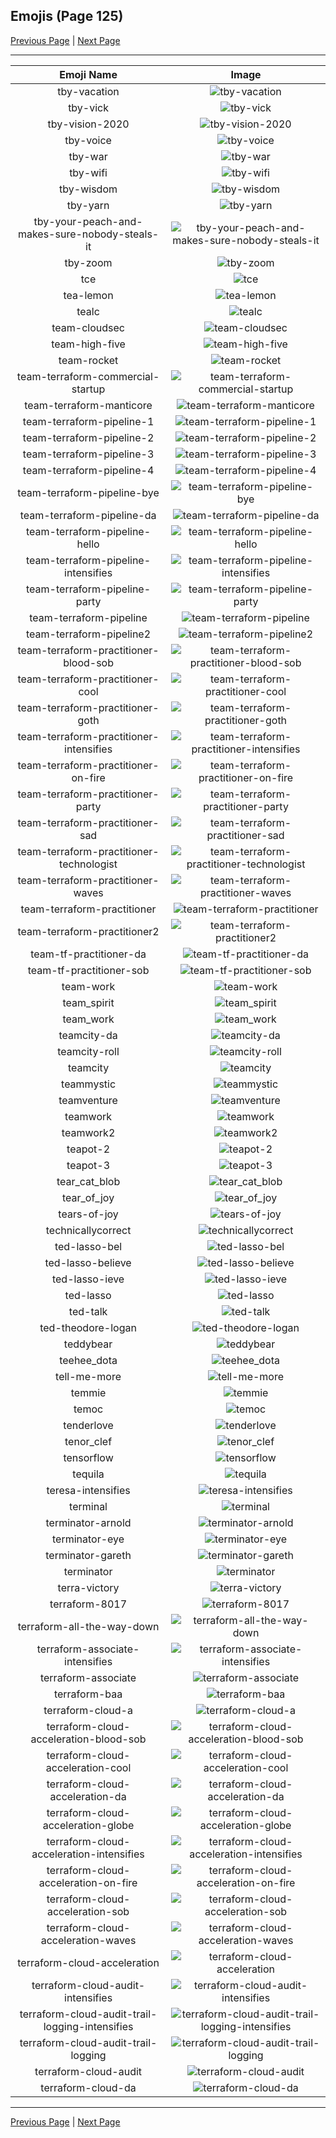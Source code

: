 
## Emojis (Page 125)

[Previous Page](/docs/hc/page-t-0124.md)
  | [Next Page](/docs/hc/page-t-0126.md)

<hr />

|Emoji Name|Image|
| :-: | :-: |
|tby-vacation| ![tby-vacation](/emojis/hc/tby-vacation.png)|
|tby-vick| ![tby-vick](/emojis/hc/tby-vick.png)|
|tby-vision-2020| ![tby-vision-2020](/emojis/hc/tby-vision-2020.png)|
|tby-voice| ![tby-voice](/emojis/hc/tby-voice.png)|
|tby-war| ![tby-war](/emojis/hc/tby-war.png)|
|tby-wifi| ![tby-wifi](/emojis/hc/tby-wifi.png)|
|tby-wisdom| ![tby-wisdom](/emojis/hc/tby-wisdom.png)|
|tby-yarn| ![tby-yarn](/emojis/hc/tby-yarn.png)|
|tby-your-peach-and-makes-sure-nobody-steals-it| ![tby-your-peach-and-makes-sure-nobody-steals-it](/emojis/hc/tby-your-peach-and-makes-sure-nobody-steals-it.png)|
|tby-zoom| ![tby-zoom](/emojis/hc/tby-zoom.gif)|
|tce| ![tce](/emojis/hc/tce.png)|
|tea-lemon| ![tea-lemon](/emojis/hc/tea-lemon.jpg)|
|tealc| ![tealc](/emojis/hc/tealc.png)|
|team-cloudsec| ![team-cloudsec](/emojis/hc/team-cloudsec.png)|
|team-high-five| ![team-high-five](/emojis/hc/team-high-five.gif)|
|team-rocket| ![team-rocket](/emojis/hc/team-rocket.gif)|
|team-terraform-commercial-startup| ![team-terraform-commercial-startup](/emojis/hc/team-terraform-commercial-startup.png)|
|team-terraform-manticore| ![team-terraform-manticore](/emojis/hc/team-terraform-manticore.png)|
|team-terraform-pipeline-1| ![team-terraform-pipeline-1](/emojis/hc/team-terraform-pipeline-1.png)|
|team-terraform-pipeline-2| ![team-terraform-pipeline-2](/emojis/hc/team-terraform-pipeline-2.png)|
|team-terraform-pipeline-3| ![team-terraform-pipeline-3](/emojis/hc/team-terraform-pipeline-3.png)|
|team-terraform-pipeline-4| ![team-terraform-pipeline-4](/emojis/hc/team-terraform-pipeline-4.png)|
|team-terraform-pipeline-bye| ![team-terraform-pipeline-bye](/emojis/hc/team-terraform-pipeline-bye.gif)|
|team-terraform-pipeline-da| ![team-terraform-pipeline-da](/emojis/hc/team-terraform-pipeline-da.png)|
|team-terraform-pipeline-hello| ![team-terraform-pipeline-hello](/emojis/hc/team-terraform-pipeline-hello.gif)|
|team-terraform-pipeline-intensifies| ![team-terraform-pipeline-intensifies](/emojis/hc/team-terraform-pipeline-intensifies.gif)|
|team-terraform-pipeline-party| ![team-terraform-pipeline-party](/emojis/hc/team-terraform-pipeline-party.gif)|
|team-terraform-pipeline| ![team-terraform-pipeline](/emojis/hc/team-terraform-pipeline.png)|
|team-terraform-pipeline2| ![team-terraform-pipeline2](/emojis/hc/team-terraform-pipeline2.gif)|
|team-terraform-practitioner-blood-sob| ![team-terraform-practitioner-blood-sob](/emojis/hc/team-terraform-practitioner-blood-sob.png)|
|team-terraform-practitioner-cool| ![team-terraform-practitioner-cool](/emojis/hc/team-terraform-practitioner-cool.gif)|
|team-terraform-practitioner-goth| ![team-terraform-practitioner-goth](/emojis/hc/team-terraform-practitioner-goth.gif)|
|team-terraform-practitioner-intensifies| ![team-terraform-practitioner-intensifies](/emojis/hc/team-terraform-practitioner-intensifies.gif)|
|team-terraform-practitioner-on-fire| ![team-terraform-practitioner-on-fire](/emojis/hc/team-terraform-practitioner-on-fire.gif)|
|team-terraform-practitioner-party| ![team-terraform-practitioner-party](/emojis/hc/team-terraform-practitioner-party.gif)|
|team-terraform-practitioner-sad| ![team-terraform-practitioner-sad](/emojis/hc/team-terraform-practitioner-sad.png)|
|team-terraform-practitioner-technologist| ![team-terraform-practitioner-technologist](/emojis/hc/team-terraform-practitioner-technologist.png)|
|team-terraform-practitioner-waves| ![team-terraform-practitioner-waves](/emojis/hc/team-terraform-practitioner-waves.gif)|
|team-terraform-practitioner| ![team-terraform-practitioner](/emojis/hc/team-terraform-practitioner.gif)|
|team-terraform-practitioner2| ![team-terraform-practitioner2](/emojis/hc/team-terraform-practitioner2.png)|
|team-tf-practitioner-da| ![team-tf-practitioner-da](/emojis/hc/team-tf-practitioner-da.png)|
|team-tf-practitioner-sob| ![team-tf-practitioner-sob](/emojis/hc/team-tf-practitioner-sob.png)|
|team-work| ![team-work](/emojis/hc/team-work.png)|
|team_spirit| ![team_spirit](/emojis/hc/team_spirit.gif)|
|team_work| ![team_work](/emojis/hc/team_work.gif)|
|teamcity-da| ![teamcity-da](/emojis/hc/teamcity-da.png)|
|teamcity-roll| ![teamcity-roll](/emojis/hc/teamcity-roll.gif)|
|teamcity| ![teamcity](/emojis/hc/teamcity.png)|
|teammystic| ![teammystic](/emojis/hc/teammystic.gif)|
|teamventure| ![teamventure](/emojis/hc/teamventure.gif)|
|teamwork| ![teamwork](/emojis/hc/teamwork.jpg)|
|teamwork2| ![teamwork2](/emojis/hc/teamwork2.gif)|
|teapot-2| ![teapot-2](/emojis/hc/teapot-2.png)|
|teapot-3| ![teapot-3](/emojis/hc/teapot-3.jpg)|
|tear_cat_blob| ![tear_cat_blob](/emojis/hc/tear_cat_blob.png)|
|tear_of_joy| ![tear_of_joy](/emojis/hc/tear_of_joy.png)|
|tears-of-joy| ![tears-of-joy](/emojis/hc/tears-of-joy.png)|
|technicallycorrect| ![technicallycorrect](/emojis/hc/technicallycorrect.png)|
|ted-lasso-bel| ![ted-lasso-bel](/emojis/hc/ted-lasso-bel.png)|
|ted-lasso-believe| ![ted-lasso-believe](/emojis/hc/ted-lasso-believe.png)|
|ted-lasso-ieve| ![ted-lasso-ieve](/emojis/hc/ted-lasso-ieve.png)|
|ted-lasso| ![ted-lasso](/emojis/hc/ted-lasso.png)|
|ted-talk| ![ted-talk](/emojis/hc/ted-talk.jpg)|
|ted-theodore-logan| ![ted-theodore-logan](/emojis/hc/ted-theodore-logan.png)|
|teddybear| ![teddybear](/emojis/hc/teddybear.jpg)|
|teehee_dota| ![teehee_dota](/emojis/hc/teehee_dota.gif)|
|tell-me-more| ![tell-me-more](/emojis/hc/tell-me-more.png)|
|temmie| ![temmie](/emojis/hc/temmie.png)|
|temoc| ![temoc](/emojis/hc/temoc.png)|
|tenderlove| ![tenderlove](/emojis/hc/tenderlove.jpg)|
|tenor_clef| ![tenor_clef](/emojis/hc/tenor_clef.png)|
|tensorflow| ![tensorflow](/emojis/hc/tensorflow.png)|
|tequila| ![tequila](/emojis/hc/tequila.jpg)|
|teresa-intensifies| ![teresa-intensifies](/emojis/hc/teresa-intensifies.gif)|
|terminal| ![terminal](/emojis/hc/terminal.png)|
|terminator-arnold| ![terminator-arnold](/emojis/hc/terminator-arnold.png)|
|terminator-eye| ![terminator-eye](/emojis/hc/terminator-eye.gif)|
|terminator-gareth| ![terminator-gareth](/emojis/hc/terminator-gareth.jpg)|
|terminator| ![terminator](/emojis/hc/terminator.png)|
|terra-victory| ![terra-victory](/emojis/hc/terra-victory.gif)|
|terraform-8017| ![terraform-8017](/emojis/hc/terraform-8017.png)|
|terraform-all-the-way-down| ![terraform-all-the-way-down](/emojis/hc/terraform-all-the-way-down.gif)|
|terraform-associate-intensifies| ![terraform-associate-intensifies](/emojis/hc/terraform-associate-intensifies.gif)|
|terraform-associate| ![terraform-associate](/emojis/hc/terraform-associate.png)|
|terraform-baa| ![terraform-baa](/emojis/hc/terraform-baa.png)|
|terraform-cloud-a| ![terraform-cloud-a](/emojis/hc/terraform-cloud-a.png)|
|terraform-cloud-acceleration-blood-sob| ![terraform-cloud-acceleration-blood-sob](/emojis/hc/terraform-cloud-acceleration-blood-sob.png)|
|terraform-cloud-acceleration-cool| ![terraform-cloud-acceleration-cool](/emojis/hc/terraform-cloud-acceleration-cool.png)|
|terraform-cloud-acceleration-da| ![terraform-cloud-acceleration-da](/emojis/hc/terraform-cloud-acceleration-da.png)|
|terraform-cloud-acceleration-globe| ![terraform-cloud-acceleration-globe](/emojis/hc/terraform-cloud-acceleration-globe.gif)|
|terraform-cloud-acceleration-intensifies| ![terraform-cloud-acceleration-intensifies](/emojis/hc/terraform-cloud-acceleration-intensifies.gif)|
|terraform-cloud-acceleration-on-fire| ![terraform-cloud-acceleration-on-fire](/emojis/hc/terraform-cloud-acceleration-on-fire.gif)|
|terraform-cloud-acceleration-sob| ![terraform-cloud-acceleration-sob](/emojis/hc/terraform-cloud-acceleration-sob.png)|
|terraform-cloud-acceleration-waves| ![terraform-cloud-acceleration-waves](/emojis/hc/terraform-cloud-acceleration-waves.gif)|
|terraform-cloud-acceleration| ![terraform-cloud-acceleration](/emojis/hc/terraform-cloud-acceleration.png)|
|terraform-cloud-audit-intensifies| ![terraform-cloud-audit-intensifies](/emojis/hc/terraform-cloud-audit-intensifies.gif)|
|terraform-cloud-audit-trail-logging-intensifies| ![terraform-cloud-audit-trail-logging-intensifies](/emojis/hc/terraform-cloud-audit-trail-logging-intensifies.gif)|
|terraform-cloud-audit-trail-logging| ![terraform-cloud-audit-trail-logging](/emojis/hc/terraform-cloud-audit-trail-logging.gif)|
|terraform-cloud-audit| ![terraform-cloud-audit](/emojis/hc/terraform-cloud-audit.png)|
|terraform-cloud-da| ![terraform-cloud-da](/emojis/hc/terraform-cloud-da.png)|

<hr/>

[Previous Page](/docs/hc/page-t-0124.md)
  | [Next Page](/docs/hc/page-t-0126.md)